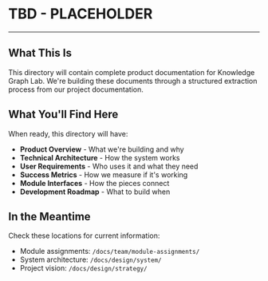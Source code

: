 # TBD - PLACEHOLDER

---
## What This Is

This directory will contain complete product documentation for Knowledge Graph Lab. We're building these documents through a structured extraction process from our project documentation.

## What You'll Find Here

When ready, this directory will have:

- **Product Overview** - What we're building and why
- **Technical Architecture** - How the system works
- **User Requirements** - Who uses it and what they need
- **Success Metrics** - How we measure if it's working
- **Module Interfaces** - How the pieces connect
- **Development Roadmap** - What to build when

## In the Meantime

Check these locations for current information:
- Module assignments: `/docs/team/module-assignments/`
- System architecture: `/docs/design/system/`
- Project vision: `/docs/design/strategy/`

